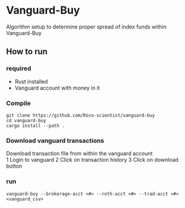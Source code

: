 # Vanguard-Buy
Algorithm setup to determine proper spread of index funds within Vanguard-Buy  

## How to run
### required
- Rust installed
- Vanguard account with money in it

### Compile
```
git clone https://github.com/Roco-scientist/vanguard-buy
cd vanguard-buy
cargo install --path .
```

### Download vanguard transactions

Download transaction file from within the vanguard account  
1 Login to vanguard
2 Click on transaction history
3 Click on download button

### run
`vanguard-buy --brokerage-acct <#> --roth-acct <#> --trad-acct <#> <vanguard_csv>`
